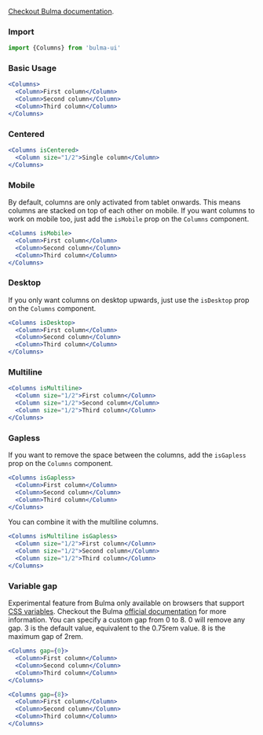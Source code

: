 [Checkout Bulma documentation](https://bulma.io/documentation/columns/basics/).


### Import 

```jsx static
import {Columns} from 'bulma-ui'
```

### Basic Usage

```jsx
<Columns>
  <Column>First column</Column>
  <Column>Second column</Column>
  <Column>Third column</Column>
</Columns>
```

### Centered

```jsx
<Columns isCentered>
  <Column size="1/2">Single column</Column>
</Columns>
```

### Mobile

By default, columns are only activated from tablet onwards. This means columns are stacked on top of each other on mobile.
If you want columns to work on mobile too, just add the `isMobile` prop on the `Columns` component.

```jsx
<Columns isMobile>
  <Column>First column</Column>
  <Column>Second column</Column>
  <Column>Third column</Column>
</Columns>
```

### Desktop

If you only want columns on desktop upwards, just use the `isDesktop` prop on the `Columns` component.

```jsx
<Columns isDesktop>
  <Column>First column</Column>
  <Column>Second column</Column>
  <Column>Third column</Column>
</Columns>
```

### Multiline

```jsx
<Columns isMultiline>
  <Column size="1/2">First column</Column>
  <Column size="1/2">Second column</Column>
  <Column size="1/2">Third column</Column>
</Columns>
```

### Gapless

If you want to remove the space between the columns, add the `isGapless`  prop on the `Columns` component.

```jsx
<Columns isGapless>
  <Column>First column</Column>
  <Column>Second column</Column>
  <Column>Third column</Column>
</Columns>
```

You can combine it with the multiline columns.

```jsx
<Columns isMultiline isGapless>
  <Column size="1/2">First column</Column>
  <Column size="1/2">Second column</Column>
  <Column size="1/2">Third column</Column>
</Columns>
```

### Variable gap 

Experimental feature from Bulma only available on browsers that support [CSS variables](https://developer.mozilla.org/en-US/docs/Web/CSS/Using_CSS_variables). Checkout the Bulma [official documentation](https://bulma.io/documentation/columns/gap/#variable-gap) for more information.
You can specify a custom gap from 0 to 8. 0 will remove any gap. 3 is the default value, equivalent to the 0.75rem value. 8 is the maximum gap of 2rem.

```jsx
<Columns gap={0}>
  <Column>First column</Column>
  <Column>Second column</Column>
  <Column>Third column</Column>
</Columns>
```

```jsx
<Columns gap={8}>
  <Column>First column</Column>
  <Column>Second column</Column>
  <Column>Third column</Column>
</Columns>
```

